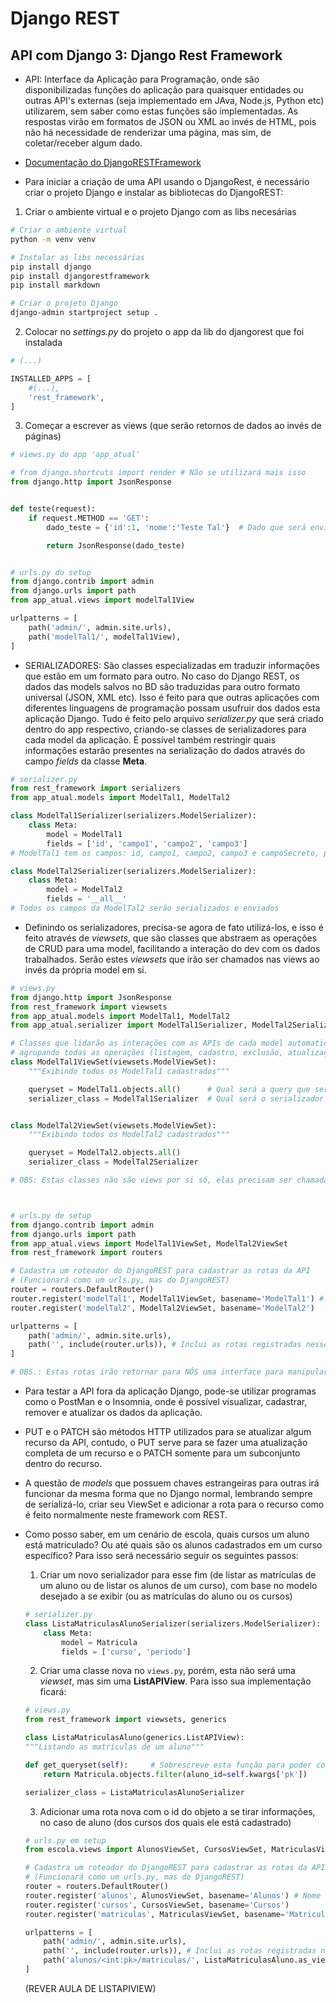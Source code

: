 <h1>Django REST</h1>

<h2>API com Django 3: Django Rest Framework</h2>

* API: Interface da Aplicação para Programação, onde são disponibilizadas funções do aplicação para quaisquer entidades ou outras API's externas (seja implementado em JAva, Node.js, Python etc) utilizarem, sem saber como estas funções são implementadas. As respostas virão em formatos de JSON ou XML ao invés de HTML, pois não há necessidade de renderizar uma página, mas sim, de coletar/receber algum dado.

* <a href="https://www.django-rest-framework.org/">Documentação do DjangoRESTFramework</a>

* Para iniciar a criação de uma API usando o DjangoRest, é necessário criar o projeto Django e instalar as bibliotecas do DjangoREST:

1. Criar o ambiente virtual e o projeto Django com as libs necesárias
```bash
# Criar o ambiente virtual
python -m venv venv

# Instalar as libs necessárias
pip install django
pip install djangorestframework
pip install markdown

# Criar o projeto Django
django-admin startproject setup .
```

2. Colocar no _settings.py_ do projeto o app da lib do djangorest que foi instalada

```python
# (...)

INSTALLED_APPS = [
    #(...),
    'rest_framework',
]
```

3. Começar a escrever as views (que serão retornos de dados ao invés de páginas)

```python
# views.py do app 'app_atual'

# from django.shortcuts import render # Não se utilizará mais isso
from django.http import JsonResponse


def teste(request):
    if request.METHOD == 'GET':
        dado_teste = {'id':1, 'nome':'Teste Tal'}  # Dado que será enviado no formato JSON para o Cliente

        return JsonResponse(dado_teste)


# urls.py do setup
from django.contrib import admin
from django.urls import path
from app_atual.views import modelTal1View

urlpatterns = [
    path('admin/', admin.site.urls),
    path('modelTal1/', modelTal1View),
]

```

* SERIALIZADORES: São classes especializadas em traduzir informações que estão em um formato para outro. No caso do Django REST, os dados das models salvos no BD são traduzidas para outro formato universal (JSON, XML etc). Isso é feito para que outras aplicações com diferentes linguagens de programação possam usufruir dos dados esta aplicação Django. Tudo é feito pelo arquivo _serializer.py_ que será criado dentro do app respectivo, criando-se classes de serializadores para cada model da aplicação. É possível também restringir quais informações estarão presentes na serialização do dados através do campo _fields_ da classe **Meta**.

```python
# serializer.py
from rest_framework import serializers
from app_atual.models import ModelTal1, ModelTal2

class ModelTal1Serializer(serializers.ModelSerializer):
    class Meta:
        model = ModelTal1
        fields = ['id', 'campo1', 'campo2', 'campo3']
# ModelTal1 tem os campos: id, campo1, campo2, campo3 e campoSecreto, porém só as demais irão ser serializadas e enviadas

class ModelTal2Serializer(serializers.ModelSerializer):
    class Meta:
        model = ModelTal2
        fields = '__all__'
# Todos os campos da ModelTal2 serão serializados e enviados

```

* Definindo os serializadores, precisa-se agora de fato utilizá-los, e isso é feito através de _viewsets_, que são classes que abstraem as operações de CRUD para uma model, facilitando a interação do dev com os dados trabalhados. Serão estes _viewsets_ que irão ser chamados nas views ao invés da própria model em si.

```python
# views.py
from django.http import JsonResponse
from rest_framework import viewsets
from app_atual.models import ModelTal1, ModelTal2
from app_atual.serializer import ModelTal1Serializer, ModelTal2Serializer

# Classes que lidarão as interações com as APIs de cada model automaticamente,
# agrupando todas as operações (listagem, cadastro, exclusão, atualização) em uma única classe  
class ModelTal1ViewSet(viewsets.ModelViewSet):
    """Exibindo todos os ModelTal1 cadastrados"""

    queryset = ModelTal1.objects.all()      # Qual será a query que será executada ao chamar a classe
    serializer_class = ModelTal1Serializer  # Qual será o serializador responsável para traduzir os dados


class ModelTal2ViewSet(viewsets.ModelViewSet):
    """Exibindo todos os ModelTal2 cadastrados"""

    queryset = ModelTal2.objects.all()
    serializer_class = ModelTal2Serializer

# OBS: Estas classes não são views por si só, elas precisam ser chamadas pelas views para serem usadas



# urls.py de setup
from django.contrib import admin
from django.urls import path
from app_atual.views import ModelTal1ViewSet, ModelTal2ViewSet
from rest_framework import routers

# Cadastra um roteador do DjangoREST para cadastrar as rotas da API
# (Funcionará como um urls.py, mas do DjangoREST)
router = routers.DefaultRouter()
router.register('modelTal1', ModelTal1ViewSet, basename='ModelTal1') # Nome da rota, classeViewSet responsável e nome padrão para identificação
router.register('modelTal2', ModelTal2ViewSet, basename='ModelTal2')

urlpatterns = [
    path('admin/', admin.site.urls),
    path('', include(router.urls)), # Inclui as rotas registradas nesse roteador em sua base, já que haverá ramificações da rota
]

# OBS.: Estas rotas irão retornar para NÓS uma interface para manipular os dados, mas para quem solicita estes dados, os mesmos reberão o JSON/XML destes dados

```

* Para testar a API fora da aplicação Django, pode-se utilizar programas como o PostMan e o Insomnia, onde é possível visualizar, cadastrar, remover e atualizar os dados da aplicação.

* PUT e o PATCH são métodos HTTP utilizados para se atualizar algum recurso da API, contudo, o PUT serve para se fazer uma atualização completa de um recurso e o PATCH somente para um subconjunto dentro do recurso.

* A questão de _models_ que possuem chaves estrangeiras para outras irá funcionar da mesma forma que no Django normal, lembrando sempre de serializá-lo, criar seu ViewSet e adicionar a rota para o recurso como é feito normalmente neste framework com REST.

* Como posso saber, em um cenário de escola, quais cursos um aluno está matriculado? Ou até quais são os alunos cadastrados em um curso específico? Para isso será necessário seguir os seguintes passos:

    1. Criar um novo serializador para esse fim (de listar as matrículas de um aluno ou de listar os alunos de um curso), com base no modelo desejado a se exibir (ou as matrículas do aluno ou os cursos)

    ```py
    # serializer.py
    class ListaMatriculasAlunoSerializer(serializers.ModelSerializer):
        class Meta:
            model = Matricula
            fields = ['curso', 'periodo']
    ```

    2. Criar uma classe nova no `views.py`, porém, esta não será uma _viewset_, mas sim uma **ListAPIView**. Para isso sua implementação ficará:

    ```py
    # views.py
    from rest_framework import viewsets, generics

    class ListaMatriculasAluno(generics.ListAPIView):
    """Listando as matrículas de um aluno"""

    def get_queryset(self):     # Sobrescreve esta função para poder coletar a informação que se deseja
        return Matricula.objects.filter(aluno_id=self.kwargs['pk'])
    
    serializer_class = ListaMatriculasAlunoSerializer
    ```

    3. Adicionar uma rota nova com o id do objeto a se tirar informações, no caso de aluno (dos cursos dos quais ele está cadastrado)
    ```py
    # urls.py em setup
    from escola.views import AlunosViewSet, CursosViewSet, MatriculasViewSet, ListaMatriculasAluno

    # Cadastra um roteador do DjangoREST para cadastrar as rotas da API
    # (Funcionará como um urls.py, mas do DjangoREST)
    router = routers.DefaultRouter()
    router.register('alunos', AlunosViewSet, basename='Alunos') # Nome da rota, classeViewSet responsável e nome padrão para identificação
    router.register('cursos', CursosViewSet, basename='Cursos')
    router.register('matriculas', MatriculasViewSet, basename='Matriculas')

    urlpatterns = [
        path('admin/', admin.site.urls),
        path('', include(router.urls)), # Inclui as rotas registradas nesse roteador em sua base, já que haverá ramificações da rota
        path('alunos/<int:pk>/matriculas/', ListaMatriculasAluno.as_view()), # É necessário ter o nome 'pk' para poder ser coletada em outra parte do programa e também como a classe ListaMatriculas não é um viewset, se utiliza esta função
    ]

    ```
    (REVER AULA DE LISTAPIVIEW)